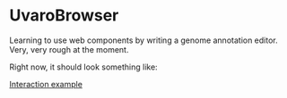 UvaroBrowser
============

Learning to use web components by writing a genome annotation editor. Very, very rough at the moment.

Right now, it should look something like:

[Interaction example](http://i.imgur.com/INzS9n5.gif)